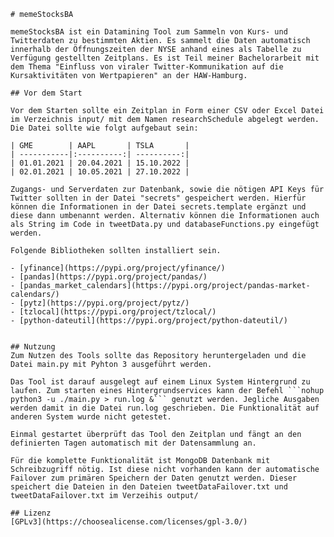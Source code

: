     # memeStocksBA

    memeStocksBA ist ein Datamining Tool zum Sammeln von Kurs- und Twitterdaten zu bestimmten Aktien. Es sammelt die Daten automatisch innerhalb der Öffnungszeiten der NYSE anhand eines als Tabelle zu Verfügung gestellten Zeitplans. Es ist Teil meiner Bachelorarbeit mit dem Thema "Einfluss von viraler Twitter-Kommunikation auf die Kursaktivitäten von Wertpapieren" an der HAW-Hamburg.

    ## Vor dem Start
    
    Vor dem Starten sollte ein Zeitplan in Form einer CSV oder Excel Datei im Verzeichnis input/ mit dem Namen researchSchedule abgelegt werden.
    Die Datei sollte wie folgt aufgebaut sein:

    | GME        | AAPL       | TSLA       |
    | -----------|:----------:| ----------:|
    | 01.01.2021 | 20.04.2021 | 15.10.2022 |
    | 02.01.2021 | 10.05.2021 | 27.10.2022 |

    Zugangs- und Serverdaten zur Datenbank, sowie die nötigen API Keys für Twitter sollten in der Datei "secrets" gespeichert werden. Hierfür können die Informationen in der Datei secrets.template ergänzt und diese dann umbenannt werden. Alternativ können die Informationen auch als String im Code in tweetData.py und databaseFunctions.py eingefügt werden.
    
    Folgende Bibliotheken sollten installiert sein.

    - [yfinance](https://pypi.org/project/yfinance/)
    - [pandas](https://pypi.org/project/pandas/)
    - [pandas_market_calendars](https://pypi.org/project/pandas-market-calendars/)
    - [pytz](https://pypi.org/project/pytz/)
    - [tzlocal](https://pypi.org/project/tzlocal/)
    - [python-dateutil](https://pypi.org/project/python-dateutil/)


    ## Nutzung
    Zum Nutzen des Tools sollte das Repository heruntergeladen und die Datei main.py mit Pyhton 3 ausgeführt werden.

    Das Tool ist darauf ausgelegt auf einem Linux System Hintergrund zu laufen. Zum starten eines Hintergrundservices kann der Befehl ```nohup python3 -u ./main.py > run.log &``` genutzt werden. Jegliche Ausgaben werden damit in die Datei run.log geschrieben. Die Funktionalität auf anderen System wurde nicht getestet.

    Einmal gestartet überprüft das Tool den Zeitplan und fängt an den definierten Tagen automatisch mit der Datensammlung an.

    Für die komplette Funktionalität ist MongoDB Datenbank mit Schreibzugriff nötig. Ist diese nicht vorhanden kann der automatische Failover zum primären Speichern der Daten genutzt werden. Dieser speichert die Dateien in den Dateien tweetDataFailover.txt und tweetDataFailover.txt im Verzeihis output/

    ## Lizenz
    [GPLv3](https://choosealicense.com/licenses/gpl-3.0/)